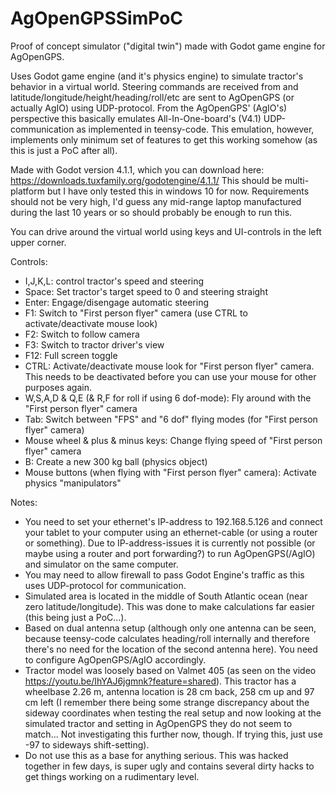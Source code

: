 # AgOpenGPSSimPoC
Proof of concept simulator ("digital twin") made with Godot game engine for AgOpenGPS.

Uses Godot game engine (and it's physics engine) to simulate tractor's behavior in a virtual world. Steering commands are received from and latitude/longitude/height/heading/roll/etc are sent to AgOpenGPS (or actually AgIO) using UDP-protocol. From the AgOpenGPS' (AgIO's) perspective this basically emulates All-In-One-board's (V4.1) UDP-communication as implemented in teensy-code. This emulation, however, implements only minimum set of features to get this working somehow (as this is just a PoC after all).

Made with Godot version 4.1.1, which you can download here: https://downloads.tuxfamily.org/godotengine/4.1.1/ This should be multi-platform but I have only tested this in windows 10 for now. Requirements should not be very high, I'd guess any mid-range laptop manufactured during the last 10 years or so should probably be enough to run this.

You can drive around the virtual world using keys and UI-controls in the left upper corner.

Controls:
- I,J,K,L: control tractor's speed and steering
- Space: Set tractor's target speed to 0 and steering straight
- Enter: Engage/disengage automatic steering
- F1: Switch to "First person flyer" camera (use CTRL to activate/deactivate mouse look)
- F2: Switch to follow camera
- F3: Switch to tractor driver's view
- F12: Full screen toggle
- CTRL: Activate/deactivate mouse look for "First person flyer" camera. This needs to be deactivated before you can use your mouse for other purposes again.
- W,S,A,D & Q,E (& R,F for roll if using 6 dof-mode): Fly around with the "First person flyer" camera
- Tab: Switch between "FPS" and "6 dof" flying modes (for "First person flyer" camera)
- Mouse wheel & plus & minus keys: Change flying speed of "First person flyer" camera
- B: Create a new 300 kg ball (physics object)
- Mouse buttons (when flying with "First person flyer" camera): Activate physics "manipulators"

Notes:
- You need to set your ethernet's IP-address to 192.168.5.126 and connect your tablet to your computer using an ethernet-cable (or using a router or something). Due to IP-address-issues it is currently not possible (or maybe using a router and port forwarding?) to run AgOpenGPS(/AgIO) and simulator on the same computer.
- You may need to allow firewall to pass Godot Engine's traffic as this uses UDP-protocol for communication.
- Simulated area is located in the middle of South Atlantic ocean (near zero latitude/longitude). This was done to make calculations far easier (this being just a PoC...).
- Based on dual antenna setup (although only one antenna can be seen, because teensy-code calculates heading/roll internally and therefore there's no need for the location of the second antenna here). You need to configure AgOpenGPS/AgIO accordingly.
- Tractor model was loosely based on Valmet 405 (as seen on the video https://youtu.be/IhYAJ6jgmnk?feature=shared). This tractor has a wheelbase 2.26 m, antenna location is 28 cm back, 258 cm up and 97 cm left (I remember there being some strange discrepancy about the sideway coordinates when testing the real setup and now looking at the simulated tractor and setting in AgOpenGPS they do not seem to match... Not investigating this further now, though. If trying this, just use -97 to sideways shift-setting).
- Do not use this as a base for anything serious. This was hacked together in few days, is super ugly and contains several dirty hacks to get things working on a rudimentary level.
